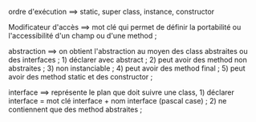 
ordre d'exécution ==> static, super class, instance, constructor


Modificateur d'accès  ==> mot clé qui permet de définir la portabilité  ou l'accessibilité d'un champ ou d'une method ;



abstraction ==>  on obtient l'abstraction au moyen des class abstraites ou des interfaces ;
    1) déclarer avec abstract ;
    2) peut avoir des method non abstraites ; 
    3) non instanciable ;
    4) peut avoir des method final ; 
    5) peut avoir des method static et des constructor ; 



interface ==>  représente le plan que doit suivre une class,
    1) déclarer interface = mot clé interface + nom interface (pascal case) ; 
    2) ne contiennent que des method abstraites ; 